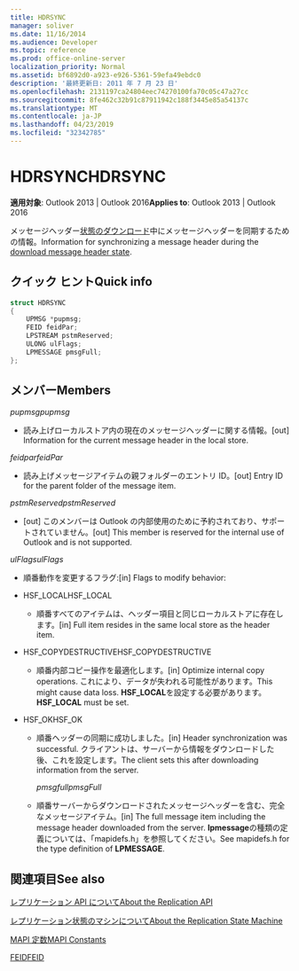 ```yaml
---
title: HDRSYNC
manager: soliver
ms.date: 11/16/2014
ms.audience: Developer
ms.topic: reference
ms.prod: office-online-server
localization_priority: Normal
ms.assetid: bf6892d0-a923-e926-5361-59efa49ebdc0
description: '最終更新日: 2011 年 7 月 23 日'
ms.openlocfilehash: 2131197ca24804eec74270100fa70c05c47a27cc
ms.sourcegitcommit: 8fe462c32b91c87911942c188f3445e85a54137c
ms.translationtype: MT
ms.contentlocale: ja-JP
ms.lasthandoff: 04/23/2019
ms.locfileid: "32342785"
---
```

# <a name="hdrsync"></a><span data-ttu-id="b49d3-103">HDRSYNC</span><span class="sxs-lookup"><span data-stu-id="b49d3-103">HDRSYNC</span></span>

  
  
<span data-ttu-id="b49d3-104">**適用対象**: Outlook 2013 | Outlook 2016</span><span class="sxs-lookup"><span data-stu-id="b49d3-104">**Applies to**: Outlook 2013 | Outlook 2016</span></span> 
  
<span data-ttu-id="b49d3-105">メッセージヘッダー[状態のダウンロード](download-message-header-state.md)中にメッセージヘッダーを同期するための情報。</span><span class="sxs-lookup"><span data-stu-id="b49d3-105">Information for synchronizing a message header during the [download message header state](download-message-header-state.md).</span></span>
  
## <a name="quick-info"></a><span data-ttu-id="b49d3-106">クイック ヒント</span><span class="sxs-lookup"><span data-stu-id="b49d3-106">Quick info</span></span>

```cpp
struct HDRSYNC 
{ 
    UPMSG *pupmsg; 
    FEID feidPar; 
    LPSTREAM pstmReserved; 
    ULONG ulFlags; 
    LPMESSAGE pmsgFull; 
};
```

## <a name="members"></a><span data-ttu-id="b49d3-107">メンバー</span><span class="sxs-lookup"><span data-stu-id="b49d3-107">Members</span></span>

 <span data-ttu-id="b49d3-108">_pupmsg_</span><span class="sxs-lookup"><span data-stu-id="b49d3-108">_pupmsg_</span></span>
  
- <span data-ttu-id="b49d3-109">読み上げローカルストア内の現在のメッセージヘッダーに関する情報。</span><span class="sxs-lookup"><span data-stu-id="b49d3-109">[out] Information for the current message header in the local store.</span></span>
    
 <span data-ttu-id="b49d3-110">_feidpar_</span><span class="sxs-lookup"><span data-stu-id="b49d3-110">_feidPar_</span></span>
  
- <span data-ttu-id="b49d3-111">読み上げメッセージアイテムの親フォルダーのエントリ ID。</span><span class="sxs-lookup"><span data-stu-id="b49d3-111">[out] Entry ID for the parent folder of the message item.</span></span>
    
 <span data-ttu-id="b49d3-112">_pstmReserved_</span><span class="sxs-lookup"><span data-stu-id="b49d3-112">_pstmReserved_</span></span>
  
- <span data-ttu-id="b49d3-113">[out] このメンバーは Outlook の内部使用のために予約されており、サポートされていません。</span><span class="sxs-lookup"><span data-stu-id="b49d3-113">[out] This member is reserved for the internal use of Outlook and is not supported.</span></span> 
    
 <span data-ttu-id="b49d3-114">_ulFlags_</span><span class="sxs-lookup"><span data-stu-id="b49d3-114">_ulFlags_</span></span>
  
- <span data-ttu-id="b49d3-115">順番動作を変更するフラグ:</span><span class="sxs-lookup"><span data-stu-id="b49d3-115">[in] Flags to modify behavior:</span></span>
    
- <span data-ttu-id="b49d3-116">HSF_LOCAL</span><span class="sxs-lookup"><span data-stu-id="b49d3-116">HSF_LOCAL</span></span>
    
  - <span data-ttu-id="b49d3-117">順番すべてのアイテムは、ヘッダー項目と同じローカルストアに存在します。</span><span class="sxs-lookup"><span data-stu-id="b49d3-117">[in] Full item resides in the same local store as the header item.</span></span>
    
- <span data-ttu-id="b49d3-118">HSF_COPYDESTRUCTIVE</span><span class="sxs-lookup"><span data-stu-id="b49d3-118">HSF_COPYDESTRUCTIVE</span></span>
    
  -  <span data-ttu-id="b49d3-119">順番内部コピー操作を最適化します。</span><span class="sxs-lookup"><span data-stu-id="b49d3-119">[in] Optimize internal copy operations.</span></span> <span data-ttu-id="b49d3-120">これにより、データが失われる可能性があります。</span><span class="sxs-lookup"><span data-stu-id="b49d3-120">This might cause data loss.</span></span> <span data-ttu-id="b49d3-121">**HSF_LOCAL**を設定する必要があります。</span><span class="sxs-lookup"><span data-stu-id="b49d3-121">**HSF_LOCAL** must be set.</span></span> 
    
- <span data-ttu-id="b49d3-122">HSF_OK</span><span class="sxs-lookup"><span data-stu-id="b49d3-122">HSF_OK</span></span>
    
  - <span data-ttu-id="b49d3-123">順番ヘッダーの同期に成功しました。</span><span class="sxs-lookup"><span data-stu-id="b49d3-123">[in] Header synchronization was successful.</span></span> <span data-ttu-id="b49d3-124">クライアントは、サーバーから情報をダウンロードした後、これを設定します。</span><span class="sxs-lookup"><span data-stu-id="b49d3-124">The client sets this after downloading information from the server.</span></span>
    
     <span data-ttu-id="b49d3-125">_pmsgfull_</span><span class="sxs-lookup"><span data-stu-id="b49d3-125">_pmsgFull_</span></span>
    
  - <span data-ttu-id="b49d3-126">順番サーバーからダウンロードされたメッセージヘッダーを含む、完全なメッセージアイテム。</span><span class="sxs-lookup"><span data-stu-id="b49d3-126">[in] The full message item including the message header downloaded from the server.</span></span> <span data-ttu-id="b49d3-127">**lpmessage**の種類の定義については、「mapidefs.h」を参照してください。</span><span class="sxs-lookup"><span data-stu-id="b49d3-127">See mapidefs.h for the type definition of **LPMESSAGE**.</span></span> 
    
## <a name="see-also"></a><span data-ttu-id="b49d3-128">関連項目</span><span class="sxs-lookup"><span data-stu-id="b49d3-128">See also</span></span>



[<span data-ttu-id="b49d3-129">レプリケーション API について</span><span class="sxs-lookup"><span data-stu-id="b49d3-129">About the Replication API</span></span>](about-the-replication-api.md)
  
[<span data-ttu-id="b49d3-130">レプリケーション状態のマシンについて</span><span class="sxs-lookup"><span data-stu-id="b49d3-130">About the Replication State Machine</span></span>](about-the-replication-state-machine.md)
  
[<span data-ttu-id="b49d3-131">MAPI 定数</span><span class="sxs-lookup"><span data-stu-id="b49d3-131">MAPI Constants</span></span>](mapi-constants.md)
  
[<span data-ttu-id="b49d3-132">FEID</span><span class="sxs-lookup"><span data-stu-id="b49d3-132">FEID</span></span>](feid.md)

